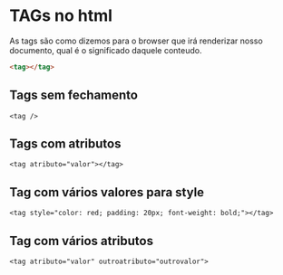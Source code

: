 # TAGs no html

As tags são como dizemos para o browser que irá renderizar nosso documento, qual é o significado daquele conteudo. 

``` html
<tag></tag>
```


## Tags sem fechamento

```
<tag />
```


## Tags com atributos

```
<tag atributo="valor"></tag>
```


## Tag com vários valores para style

```
<tag style="color: red; padding: 20px; font-weight: bold;"></tag>
```


## Tag com vários atributos

```
<tag atributo="valor" outroatributo="outrovalor">
```
